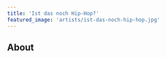 ```yaml
---
title: 'Ist das noch Hip-Hop?'
featured_image: 'artists/ist-das-noch-hip-hop.jpg'
---
```


## About


